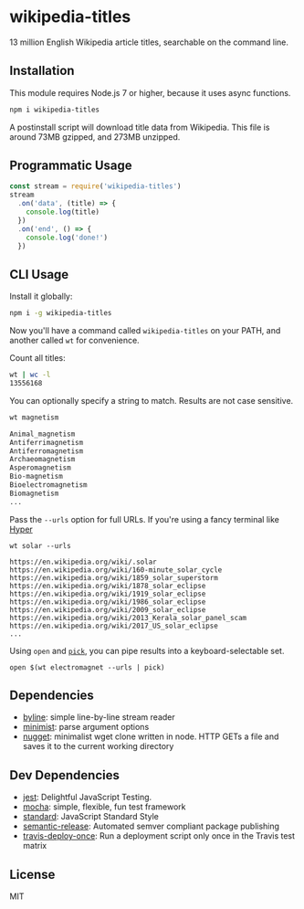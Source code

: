 # wikipedia-titles 

13 million English Wikipedia article titles, searchable on the command line.

## Installation

This module requires Node.js 7 or higher, because it uses async functions.

```sh
npm i wikipedia-titles
```

A postinstall script will download title data from Wikipedia. This file is 
around 73MB gzipped, and 273MB unzipped.

## Programmatic Usage

```js
const stream = require('wikipedia-titles')
stream
  .on('data', (title) => {
    console.log(title)
  })
  .on('end', () => {
    console.log('done!')
  })
```

## CLI Usage

Install it globally:

```sh
npm i -g wikipedia-titles
```

Now you'll have a command called 
`wikipedia-titles` on your PATH, and another called `wt` for convenience.

Count all titles:

```sh
wt | wc -l
13556168
```

You can optionally specify a string to match. Results are not case sensitive.

```sh
wt magnetism

Animal_magnetism
Antiferrimagnetism
Antiferromagnetism
Archaeomagnetism
Asperomagnetism
Bio-magnetism
Bioelectromagnetism
Biomagnetism
...
```

Pass the `--urls` option for full URLs. If you're using a fancy terminal like
[Hyper]()

```
wt solar --urls    

https://en.wikipedia.org/wiki/.solar
https://en.wikipedia.org/wiki/160-minute_solar_cycle
https://en.wikipedia.org/wiki/1859_solar_superstorm
https://en.wikipedia.org/wiki/1878_solar_eclipse
https://en.wikipedia.org/wiki/1919_solar_eclipse
https://en.wikipedia.org/wiki/1986_solar_eclipse
https://en.wikipedia.org/wiki/2009_solar_eclipse
https://en.wikipedia.org/wiki/2013_Kerala_solar_panel_scam
https://en.wikipedia.org/wiki/2017_US_solar_eclipse
...
```

Using `open` and [`pick`](https://robots.thoughtbot.com/announcing-pick), you
can pipe results into a keyboard-selectable set.

```
open $(wt electromagnet --urls | pick)
```

## Dependencies

- [byline](https://github.com/jahewson/node-byline): simple line-by-line stream reader
- [minimist](https://github.com/substack/minimist): parse argument options
- [nugget](https://github.com/maxogden/nugget): minimalist wget clone written in node. HTTP GETs a file and saves it to the current working directory

## Dev Dependencies

- [jest](https://github.com/facebook/jest): Delightful JavaScript Testing.
- [mocha](https://github.com/mochajs/mocha): simple, flexible, fun test framework
- [standard](https://github.com/standard/standard): JavaScript Standard Style
- [semantic-release](https://github.com/semantic-release/semantic-release): Automated semver compliant package publishing
- [travis-deploy-once](https://github.com/semantic-release/travis-deploy-once): Run a deployment script only once in the Travis test matrix

## License

MIT
